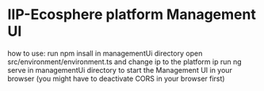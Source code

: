 # IIP-Ecosphere platform Management UI

how to use:
run npm insall in managementUi directory
open src/environment/environment.ts and change ip to the platform ip
run ng serve in managementUi directory to start the Management UI in your browser (you might have to deactivate CORS in your browser first)
